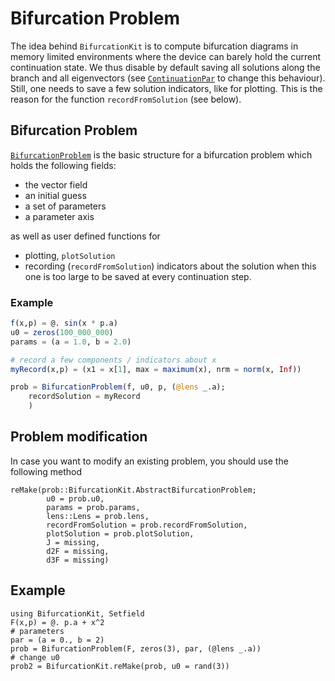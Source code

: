 # Bifurcation Problem

The idea behind `BifurcationKit` is to compute bifurcation diagrams in memory limited environments where the device can barely hold the current continuation state. We thus disable by default saving all solutions along the branch and all eigenvectors (see [`ContinuationPar`](@ref) to change this behaviour). Still, one needs to save a few solution indicators, like for plotting. This is the reason for the function `recordFromSolution` (see below).

## Bifurcation Problem

[`BifurcationProblem`](@ref) is the basic structure for a bifurcation problem which holds the following fields:

- the vector field
- an initial guess
- a set of parameters
- a parameter axis

as well as user defined functions for 

- plotting, `plotSolution`
- recording (`recordFromSolution`) indicators about the solution when this one is too large to be saved at every continuation step.

### Example

```julia
f(x,p) = @. sin(x * p.a)
u0 = zeros(100_000_000) 
params = (a = 1.0, b = 2.0)

# record a few components / indicators about x 
myRecord(x,p) = (x1 = x[1], max = maximum(x), nrm = norm(x, Inf))

prob = BifurcationProblem(f, u0, p, (@lens _.a);
	recordSolution = myRecord
	)
```


## Problem modification

In case you want to modify an existing problem, you should use the following method

```@docs
reMake(prob::BifurcationKit.AbstractBifurcationProblem;
		u0 = prob.u0,
		params = prob.params,
		lens::Lens = prob.lens,
		recordFromSolution = prob.recordFromSolution,
		plotSolution = prob.plotSolution,
        J = missing,
        d2F = missing,
		d3F = missing)
```

## Example

```@example 
using BifurcationKit, Setfield
F(x,p) = @. p.a + x^2
# parameters
par = (a = 0., b = 2)
prob = BifurcationProblem(F, zeros(3), par, (@lens _.a))
# change u0
prob2 = BifurcationKit.reMake(prob, u0 = rand(3))
```

